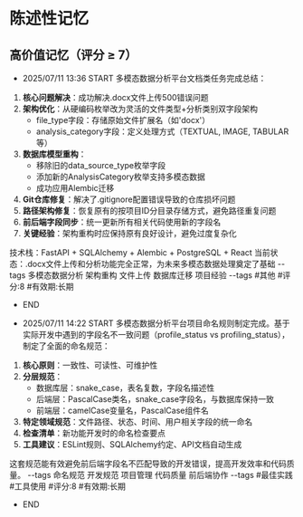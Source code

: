 # 陈述性记忆

## 高价值记忆（评分 ≥ 7）

- 2025/07/11 13:36 START
多模态数据分析平台文档类任务完成总结：

1. **核心问题解决**：成功解决.docx文件上传500错误问题
2. **架构优化**：从硬编码枚举改为灵活的文件类型+分析类别双字段架构
   - file_type字段：存储原始文件扩展名（如'docx'）
   - analysis_category字段：定义处理方式（TEXTUAL, IMAGE, TABULAR等）
3. **数据库模型重构**：
   - 移除旧的data_source_type枚举字段
   - 添加新的AnalysisCategory枚举支持多模态数据
   - 成功应用Alembic迁移
4. **Git仓库修复**：解决了.gitignore配置错误导致的仓库损坏问题
5. **路径架构修复**：恢复原有的按项目ID分目录存储方式，避免路径重复问题
6. **前后端字段同步**：统一更新所有相关代码使用新的字段名
7. **关键经验**：架构重构时应保持原有良好设计，避免过度复杂化

技术栈：FastAPI + SQLAlchemy + Alembic + PostgreSQL + React
当前状态：.docx文件上传和分析功能完全正常，为未来多模态数据处理奠定了基础 --tags 多模态数据分析 架构重构 文件上传 数据库迁移 项目经验
--tags #其他 #评分:8 #有效期:长期
- END



- 2025/07/11 14:22 START
多模态数据分析平台项目命名规则制定完成。基于实际开发中遇到的字段名不一致问题（profile_status vs profiling_status），制定了全面的命名规范：

1. **核心原则**：一致性、可读性、可维护性
2. **分层规范**：
   - 数据库层：snake_case，表名复数，字段名描述性
   - 后端层：PascalCase类名，snake_case字段名，与数据库保持一致
   - 前端层：camelCase变量名，PascalCase组件名
3. **特定领域规范**：文件路径、状态、时间、用户相关字段的统一命名
4. **检查清单**：新功能开发时的命名检查要点
5. **工具建议**：ESLint规则、SQLAlchemy约定、API文档自动生成

这套规范能有效避免前后端字段名不匹配导致的开发错误，提高开发效率和代码质量。 --tags 命名规范 开发规范 项目管理 代码质量 前后端协作
--tags #最佳实践 #工具使用 #评分:8 #有效期:长期
- END